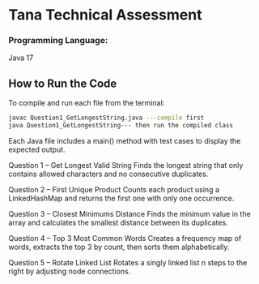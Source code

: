 # Tana Technical Assessment
### Programming Language:
Java 17
## How to Run the Code

To compile and run each file from the terminal:

```bash
javac Question1_GetLongestString.java ---compile first
java Question1_GetLongestString--- then run the compiled class
```
Each Java file includes a main() method with test cases to display the expected output.

Question 1 – Get Longest Valid String
Finds the longest string that only contains allowed characters and no consecutive duplicates.

Question 2 – First Unique Product
Counts each product using a LinkedHashMap and returns the first one with only one occurrence.

Question 3 – Closest Minimums Distance
Finds the minimum value in the array and calculates the smallest distance between its duplicates.

Question 4 – Top 3 Most Common Words
Creates a frequency map of words, extracts the top 3 by count, then sorts them alphabetically.

Question 5 – Rotate Linked List
Rotates a singly linked list n steps to the right by adjusting node connections.
